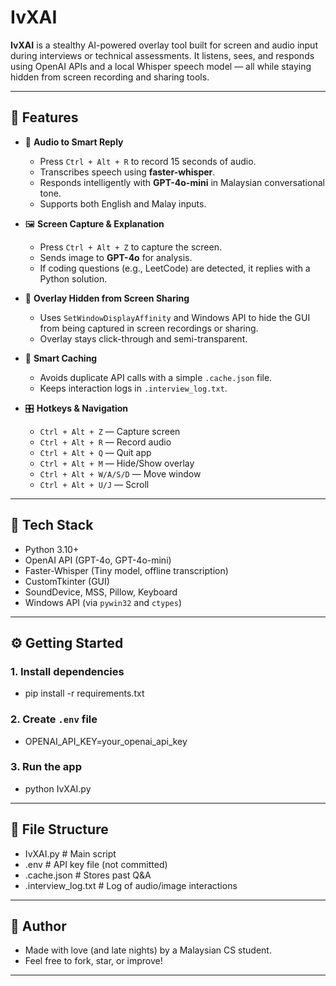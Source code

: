 # IvXAI

**IvXAI** is a stealthy AI-powered overlay tool built for screen and audio input during interviews or technical assessments. It listens, sees, and responds using OpenAI APIs and a local Whisper speech model — all while staying hidden from screen recording and sharing tools.

---

## 🚀 Features

- 🎤 **Audio to Smart Reply**
  - Press `Ctrl + Alt + R` to record 15 seconds of audio.
  - Transcribes speech using **faster-whisper**.
  - Responds intelligently with **GPT-4o-mini** in Malaysian conversational tone.
  - Supports both English and Malay inputs.

- 🖼️ **Screen Capture & Explanation**
  - Press `Ctrl + Alt + Z` to capture the screen.
  - Sends image to **GPT-4o** for analysis.
  - If coding questions (e.g., LeetCode) are detected, it replies with a Python solution.

- 🫥 **Overlay Hidden from Screen Sharing**
  - Uses `SetWindowDisplayAffinity` and Windows API to hide the GUI from being captured in screen recordings or sharing.
  - Overlay stays click-through and semi-transparent.

- 🧠 **Smart Caching**
  - Avoids duplicate API calls with a simple `.cache.json` file.
  - Keeps interaction logs in `.interview_log.txt`.

- 🎛️ **Hotkeys & Navigation**
  - `Ctrl + Alt + Z` — Capture screen  
  - `Ctrl + Alt + R` — Record audio  
  - `Ctrl + Alt + Q` — Quit app  
  - `Ctrl + Alt + M` — Hide/Show overlay  
  - `Ctrl + Alt + W/A/S/D` — Move window  
  - `Ctrl + Alt + U/J` — Scroll

---

## 🧪 Tech Stack

- Python 3.10+
- OpenAI API (GPT-4o, GPT-4o-mini)
- Faster-Whisper (Tiny model, offline transcription)
- CustomTkinter (GUI)
- SoundDevice, MSS, Pillow, Keyboard
- Windows API (via `pywin32` and `ctypes`)

---

## ⚙️ Getting Started

### 1. Install dependencies

- pip install -r requirements.txt

### 2. Create `.env` file

- OPENAI_API_KEY=your_openai_api_key

### 3. Run the app

- python IvXAI.py

---

## 📁 File Structure

- IvXAI.py              # Main script
- .env                  # API key file (not committed)
- .cache.json           # Stores past Q&A
- .interview_log.txt    # Log of audio/image interactions

---

## 👤 Author
- Made with love (and late nights) by a Malaysian CS student.
- Feel free to fork, star, or improve!

---
